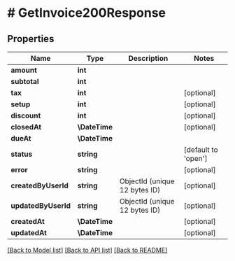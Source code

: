 # # GetInvoice200Response

## Properties

Name | Type | Description | Notes
------------ | ------------- | ------------- | -------------
**amount** | **int** |  |
**subtotal** | **int** |  |
**tax** | **int** |  | [optional]
**setup** | **int** |  | [optional]
**discount** | **int** |  | [optional]
**closedAt** | **\DateTime** |  | [optional]
**dueAt** | **\DateTime** |  |
**status** | **string** |  | [default to 'open']
**error** | **string** |  | [optional]
**createdByUserId** | **string** | ObjectId (unique 12 bytes ID) | [optional]
**updatedByUserId** | **string** | ObjectId (unique 12 bytes ID) | [optional]
**createdAt** | **\DateTime** |  | [optional]
**updatedAt** | **\DateTime** |  | [optional]

[[Back to Model list]](../../README.md#models) [[Back to API list]](../../README.md#endpoints) [[Back to README]](../../README.md)
